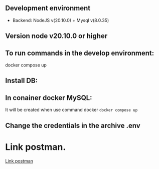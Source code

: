 ## Development environment
* Backend: NodeJS v(20.10.0) + Mysql v(8.0.35)

## Version node v20.10.0 or higher

## To run commands in the develop environment:

docker compose up


## Install DB:
  ## In conainer docker MySQL:
  It will be created when use command docker `docker compose up`
 
 
 ## Change the credentials in the archive .env


# Link postman.

[Link postman](https://lunar-satellite-896921.postman.co/workspace/Team-Workspace~9f3352f9-c3d7-47dc-86c9-2523a68cf9e9/collection/23247546-91a1a0a8-03cc-4373-961e-a2f5751a9342?action=share&creator=23247546)

